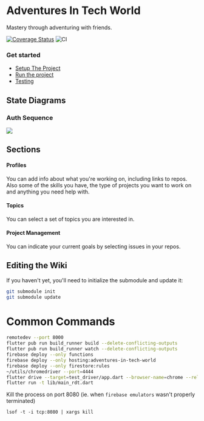 # Adventures In Tech World

Mastery through adventuring with friends.

[![Coverage Status](https://coveralls.io/repos/github/Adventures-In/Tech-World/badge.svg?branch=dev)](https://coveralls.io/github/Adventures-In/Tech-World?branch=dev)
![CI](https://github.com/Adventures-In/Tech-World/workflows/CI/badge.svg)

### Get started 
- [Setup The Project](https://github.com/Adventures-In/Tech-World/wiki/Setup-The-Project)
- [Run the project](https://github.com/Adventures-In/Tech-World/wiki/Run-the-project)
- [Testing](https://github.com/Adventures-In/Tech-World/wiki/Testing)

## State Diagrams 

### Auth Sequence 

![](https://docs.google.com/drawings/d/e/2PACX-1vR9GnJw-lPS7YUP-By-OmTua2vrPwW89MHf7YxWZssHgWAhIblWBg9mEwiZiiJx8YWbolNfRlYedHjM/pub?w=1242&h=984)

## Sections 
#### Profiles 

You can add info about what you're working on, including links to repos. Also some of the skills you have, the type of projects you want to work on and anything you need help with.

#### Topics 

You can select a set of topics you are interested in. 

#### Project Management 

You can indicate your current goals by selecting issues in your repos. 

## Editing the Wiki 

If you haven't yet, you'll need to initialize the submodule and update it:

```sh
git submodule init
git submodule update
```

# Common Commands 

```sh
remotedev --port 8000
flutter pub run build_runner build --delete-conflicting-outputs
flutter pub run build_runner watch --delete-conflicting-outputs
firebase deploy --only functions
firebase deploy --only hosting:adventures-in-tech-world
firebase deploy --only firestore:rules
~/utils/chromedriver --port=4444
flutter drive --target=test_driver/app.dart --browser-name=chrome --release -d chrome
flutter run -t lib/main_rdt.dart
```

Kill the process on port 8080 (ie. when `firebase emulators` wasn't properly terminated)
```
lsof -t -i tcp:8080 | xargs kill
```